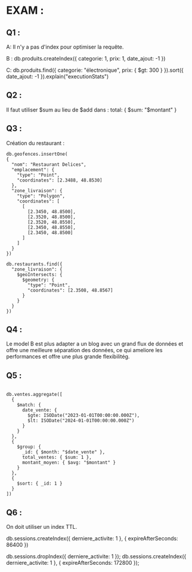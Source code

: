 # EXAM :

## Q1 :

A:
Il n'y a pas d'index pour optimiser la requête.

B :
db.produits.createIndex({ categorie: 1, prix: 1, date_ajout: -1 })

C:
db.produits.find({ categorie: "électronique", prix: { $gt: 300 } }).sort({ date_ajout: -1 }).explain("executionStats")

## Q2 :

Il faut utiliser $sum au lieu de $add dans : 
total: { $sum: "$montant" }

## Q3 :

Création du restaurant :

```
db.geofences.insertOne(
{
  "nom": "Restaurant Delices",
  "emplacement": {
    "type": "Point",
    "coordinates": [2.3488, 48.8530]
  },
  "zone_livraison": {
    "type": "Polygon",
    "coordinates": [
      [
        [2.3450, 48.8500],
        [2.3520, 48.8500],
        [2.3520, 48.8550],
        [2.3450, 48.8550],
        [2.3450, 48.8500]
      ]
    ]
  }
})

db.restaurants.find({
  "zone_livraison": {
    $geoIntersects: {
      $geometry: {
        "type": "Point",
        "coordinates": [2.3508, 48.8567]
      }
    }
  }
})

```

## Q4 :

Le model B est plus adapter a un blog avec un grand flux de données et offre une meilleure séparation des données, ce qui ameliore les performances et offre une plus grande flexibilitég.

## Q5 :

```

db.ventes.aggregate([
  {
    $match: {
      date_vente: {
        $gte: ISODate("2023-01-01T00:00:00.000Z"),
        $lt: ISODate("2024-01-01T00:00:00.000Z")
      }
    }
  },
  {
    $group: {
      _id: { $month: "$date_vente" },
      total_ventes: { $sum: 1 },
      montant_moyen: { $avg: "$montant" }
    }
  },
  {
    $sort: { _id: 1 }
  }
])

```

## Q6 :

On doit utiliser un index TTL.

db.sessions.createIndex({ derniere_activite: 1 }, { expireAfterSeconds: 86400 })

db.sessions.dropIndex({ derniere_activite: 1 });
db.sessions.createIndex({ derniere_activite: 1 }, { expireAfterSeconds: 172800 });

